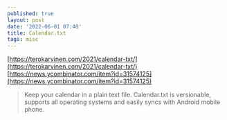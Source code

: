 ```yaml
---
published: true
layout: post
date: '2022-06-01 07:40'
title: Calendar.txt
tags: misc 
---
```

[https://terokarvinen.com/2021/calendar-txt/](https://terokarvinen.com/2021/calendar-txt/)  
[https://news.ycombinator.com/item?id=31574125](https://news.ycombinator.com/item?id=31574125)

> Keep your calendar in a plain text file.
> Calendar.txt is versionable, supports all operating systems and easily syncs with Android mobile phone.

